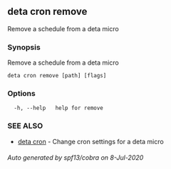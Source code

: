 ## deta cron remove

Remove a schedule from a deta micro

### Synopsis

Remove a schedule from a deta micro

```
deta cron remove [path] [flags]
```

### Options

```
  -h, --help   help for remove
```

### SEE ALSO

* [deta cron](deta_cron.md)	 - Change cron settings for a deta micro

###### Auto generated by spf13/cobra on 8-Jul-2020
